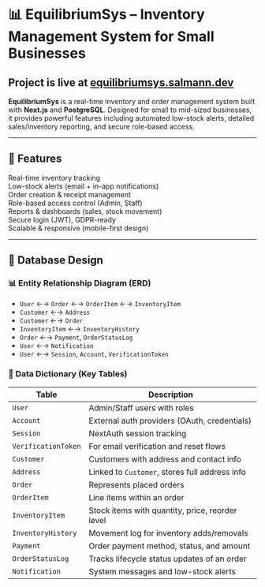# 📊 EquilibriumSys – Inventory Management System for Small Businesses

## Project is live at [equilibriumsys.salmann.dev](https://equilibriumsys.salmann.dev)

**EquilibriumSys** is a real-time inventory and order management system built with **Next.js** and **PostgreSQL**. Designed for small to mid-sized businesses, it provides powerful features including automated low-stock alerts, detailed sales/inventory reporting, and secure role-based access.

---

## 🧩 Features

 Real-time inventory tracking  
 Low-stock alerts (email + in-app notifications)  
 Order creation & receipt management  
 Role-based access control (Admin, Staff)  
 Reports & dashboards (sales, stock movement)  
 Secure login (JWT), GDPR-ready  
 Scalable & responsive (mobile-first design)  

---

## 🧩 Database Design

### 📊 Entity Relationship Diagram (ERD)

- `User` ←→ `Order` ←→ `OrderItem` ←→ `InventoryItem`
- `Customer` ←→ `Address`
- `Customer` ←→ `Order`
- `InventoryItem` ←→ `InventoryHistory`
- `Order` ←→ `Payment`, `OrderStatusLog`
- `User` ←→ `Notification`
- `User` ←→ `Session`, `Account`, `VerificationToken`

### 📘 Data Dictionary (Key Tables)

| Table              | Description                                      |
|--------------------|--------------------------------------------------|
| `User`             | Admin/Staff users with roles                     |
| `Account`          | External auth providers (OAuth, credentials)     |
| `Session`          | NextAuth session tracking                        |
| `VerificationToken`| For email verification and reset flows           |
| `Customer`         | Customers with address and contact info          |
| `Address`          | Linked to `Customer`, stores full address info   |
| `Order`            | Represents placed orders                         |
| `OrderItem`        | Line items within an order                       |
| `InventoryItem`    | Stock items with quantity, price, reorder level  |
| `InventoryHistory` | Movement log for inventory adds/removals         |
| `Payment`          | Order payment method, status, and amount         |
| `OrderStatusLog`   | Tracks lifecycle status updates of an order      |
| `Notification`     | System messages and low-stock alerts             |


